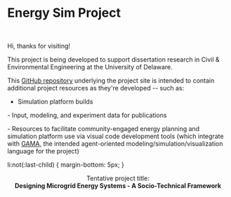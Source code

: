 # Energy Sim Project
<br>

Hi, thanks for visiting!

This project is being developed to support dissertation research in Civil &amp; Environmental Engineering at the University of Delaware.

This <a href="https://github.com/udbtsteve/energy-sim-project/">GitHub repository</a> underlying the project site is intended to contain additional project resources as they're developed -- such as:
- Simulation platform builds
<p> </p>
- Input, modeling, and experiment data for publications
<p> </p>
- Resources to facilitate community-engaged energy planning and simulation platform use via visual code development tools (which integrate with <a href="https://gama-platform.org/wiki/Home">GAMA</a>, the intended agent-oriented modeling/simulation/visualization language for the project)

li:not(:last-child) {
    margin-bottom: 5px;
}

<center>
  Tentative project title:
  <br/>
  
  <strong>
    Designing Microgrid Energy Systems - A Socio-Technical Framework
  </strong>
</center>
